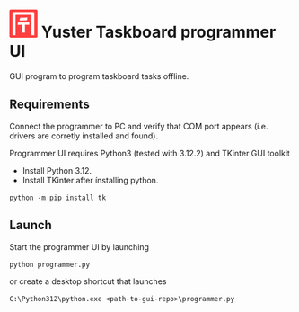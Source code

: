 # <img src="/gui/Yuster_logo_128px.png" height="50" /> Yuster Taskboard programmer UI

GUI program to program taskboard tasks offline.

## Requirements
Connect the programmer to PC and verify that COM port appears (i.e. drivers are corretly installed and found).

Programmer UI requires Python3 (tested with 3.12.2) and TKinter GUI toolkit
* Install Python 3.12.
* Install TKinter after ínstalling python.
```
python -m pip install tk
```
## Launch
Start the programmer UI by launching
```
python programmer.py
```
or create a desktop shortcut that launches
```
C:\Python312\python.exe <path-to-gui-repo>\programmer.py
```

